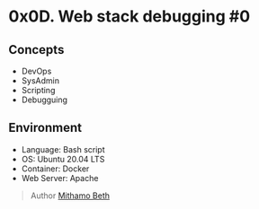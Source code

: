 # 0x0D. Web stack debugging #0

## Concepts 
* DevOps
* SysAdmin
* Scripting
* Debugguing

## Environment
* Language: Bash script
* OS: Ubuntu 20.04 LTS
* Container: Docker
* Web Server: Apache

> Author
[Mithamo Beth](https://github.com/Mythamor/Mythamor)
